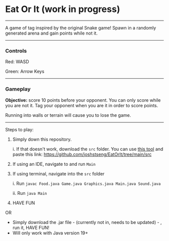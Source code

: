 # Eat Or It (work in progress)

---
A game of tag inspired by the original Snake game! Spawn in a randomly generated arena and gain points while not it.

---

### Controls
Red: WASD

Green: Arrow Keys

---
### Gameplay
**Objective:** score 10 points before your opponent. You can only score while you are not it. Tag your opponent when you are it in order to score points.

Running into walls or terrain will cause you to lose the game.

---
Steps to play:

1. Simply down this repository.

   i. If that doesn't work, download the ```src``` folder. You can use [this tool](https://download-directory.github.io/) and paste this link: https://github.com/joshstseng/EatOrIt/tree/main/src
3. If using an IDE, navigate to and run ```Main```
4. If using terminal, navigate into the ```src``` folder

   i. Run ```javac Food.java Game.java Graphics.java Main.java Sound.java```

   ii. Run ```java Main```
6. HAVE FUN


OR


- Simply download the .jar file - (currently not in, needs to be updated) - , run it, HAVE FUN!
- Will only work with Java version 19+


  
